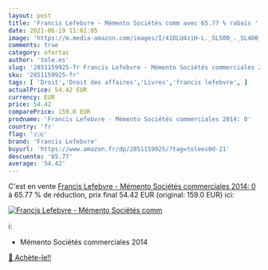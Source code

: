 ```yaml
---
layout: post
title: 'Francis Lefebvre - Mémento Sociétés comm avec 65.77 % rabais '
date: 2021-06-19 11:01:05
image: 'https://m.media-amazon.com/images/I/41OLU4ziH-L._SL500_._SL400_.jpg'
comments: true
category: ofertas
author: 'tole.es'
slug: '2851159925-fr Francis Lefebvre - Mémento Sociétés commerciales 2014: 0'
sku: '2851159925-fr'
tags: [ 'Droit','Droit des affaires','Livres','francis lefebvre', ]
actualPrice: 54.42 EUR
currency: EUR
price: 54.42
comparePrice: 159.0 EUR
prodname: 'Francis Lefebvre - Mémento Sociétés commerciales 2014: 0'
country: 'fr'
flag: '🇫🇷'
brand: 'Francis Lefebvre'
buyurl: 'https://www.amazon.fr/dp/2851159925/?tag=tolees0d-21'
descuento: '65.77'
average: '54.42'
---
```


C'est en vente [Francis Lefebvre - Mémento Sociétés commerciales 2014: 0](https://www.amazon.fr/dp/2851159925/?tag=tolees0d-21)  à  65.77 % de réduction, prix final  54.42 EUR (original: 159.0 EUR) ici:

[![Francis Lefebvre - Mémento Sociétés comm](https://m.media-amazon.com/images/I/41OLU4ziH-L._SL500_._SL400_.jpg)](https://www.amazon.fr/dp/2851159925/?tag=tolees0d-21)

ℹ️:

- Mémento Sociétés commerciales 2014

[🛒 Achète-le!!](https://www.amazon.fr/dp/2851159925/?tag=tolees0d-21)
